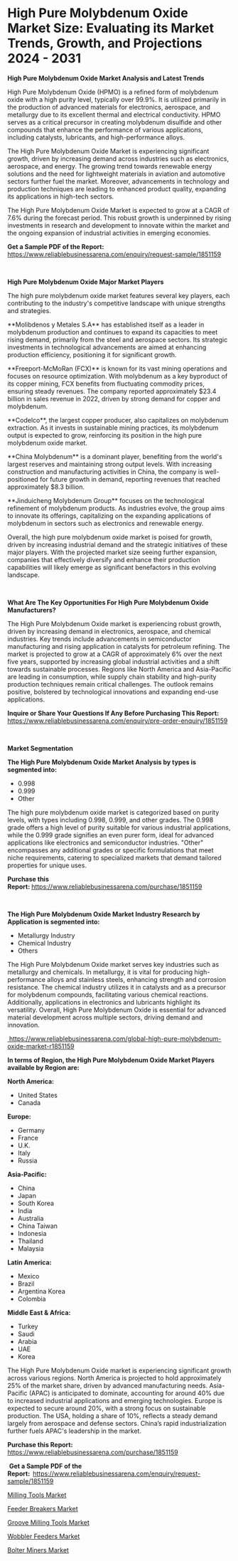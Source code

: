<p><h1>High Pure Molybdenum Oxide Market Size: Evaluating its Market Trends, Growth, and Projections 2024 - 2031</h1></p><p><strong>High Pure Molybdenum Oxide Market Analysis and Latest Trends</strong></p>
<p><p>High Pure Molybdenum Oxide (HPMO) is a refined form of molybdenum oxide with a high purity level, typically over 99.9%. It is utilized primarily in the production of advanced materials for electronics, aerospace, and metallurgy due to its excellent thermal and electrical conductivity. HPMO serves as a critical precursor in creating molybdenum disulfide and other compounds that enhance the performance of various applications, including catalysts, lubricants, and high-performance alloys.</p><p>The High Pure Molybdenum Oxide Market is experiencing significant growth, driven by increasing demand across industries such as electronics, aerospace, and energy. The growing trend towards renewable energy solutions and the need for lightweight materials in aviation and automotive sectors further fuel the market. Moreover, advancements in technology and production techniques are leading to enhanced product quality, expanding its applications in high-tech sectors. </p><p>The High Pure Molybdenum Oxide Market is expected to grow at a CAGR of 7.6% during the forecast period. This robust growth is underpinned by rising investments in research and development to innovate within the market and the ongoing expansion of industrial activities in emerging economies.</p></p>
<p><strong>Get a Sample PDF of the Report:&nbsp;</strong> <a href="https://www.reliablebusinessarena.com/enquiry/request-sample/1851159?utm_campaign=1740&utm_medium=2&utm_source=Github&utm_content=ia&utm_term=19102024&utm_id=high-pure-molybdenum-oxide">https://www.reliablebusinessarena.com/enquiry/request-sample/1851159</a></p>
<p>&nbsp;</p>
<p><strong>High Pure Molybdenum Oxide Major Market Players</strong></p>
<p><p>The high pure molybdenum oxide market features several key players, each contributing to the industry's competitive landscape with unique strengths and strategies. </p><p>**Molibdenos y Metales S.A** has established itself as a leader in molybdenum production and continues to expand its capacities to meet rising demand, primarily from the steel and aerospace sectors. Its strategic investments in technological advancements are aimed at enhancing production efficiency, positioning it for significant growth.</p><p>**Freeport-McMoRan (FCX)** is known for its vast mining operations and focuses on resource optimization. With molybdenum as a key byproduct of its copper mining, FCX benefits from fluctuating commodity prices, ensuring steady revenues. The company reported approximately $23.4 billion in sales revenue in 2022, driven by strong demand for copper and molybdenum.</p><p>**Codelco**, the largest copper producer, also capitalizes on molybdenum extraction. As it invests in sustainable mining practices, its molybdenum output is expected to grow, reinforcing its position in the high pure molybdenum oxide market.</p><p>**China Molybdenum** is a dominant player, benefiting from the world's largest reserves and maintaining strong output levels. With increasing construction and manufacturing activities in China, the company is well-positioned for future growth in demand, reporting revenues that reached approximately $8.3 billion.</p><p>**Jinduicheng Molybdenum Group** focuses on the technological refinement of molybdenum products. As industries evolve, the group aims to innovate its offerings, capitalizing on the expanding applications of molybdenum in sectors such as electronics and renewable energy.</p><p>Overall, the high pure molybdenum oxide market is poised for growth, driven by increasing industrial demand and the strategic initiatives of these major players. With the projected market size seeing further expansion, companies that effectively diversify and enhance their production capabilities will likely emerge as significant benefactors in this evolving landscape.</p></p>
<p>&nbsp;</p>
<p><strong>What Are The Key Opportunities For High Pure Molybdenum Oxide Manufacturers?</strong></p>
<p><p>The High Pure Molybdenum Oxide market is experiencing robust growth, driven by increasing demand in electronics, aerospace, and chemical industries. Key trends include advancements in semiconductor manufacturing and rising application in catalysts for petroleum refining. The market is projected to grow at a CAGR of approximately 6% over the next five years, supported by increasing global industrial activities and a shift towards sustainable processes. Regions like North America and Asia-Pacific are leading in consumption, while supply chain stability and high-purity production techniques remain critical challenges. The outlook remains positive, bolstered by technological innovations and expanding end-use applications.</p></p>
<p><strong>Inquire or Share Your Questions If Any Before Purchasing This Report:</strong> <a href="https://www.reliablebusinessarena.com/enquiry/pre-order-enquiry/1851159?utm_campaign=1740&utm_medium=2&utm_source=Github&utm_content=ia&utm_term=19102024&utm_id=high-pure-molybdenum-oxide">https://www.reliablebusinessarena.com/enquiry/pre-order-enquiry/1851159</a></p>
<p>&nbsp;</p>
<p><strong>Market Segmentation</strong></p>
<p><strong>The High Pure Molybdenum Oxide Market Analysis by types is segmented into:</strong></p>
<p><ul><li>0.998</li><li>0.999</li><li>Other</li></ul></p>
<p><p>The high pure molybdenum oxide market is categorized based on purity levels, with types including 0.998, 0.999, and other grades. The 0.998 grade offers a high level of purity suitable for various industrial applications, while the 0.999 grade signifies an even purer form, ideal for advanced applications like electronics and semiconductor industries. "Other" encompasses any additional grades or specific formulations that meet niche requirements, catering to specialized markets that demand tailored properties for unique uses.</p></p>
<p><strong>Purchase this Report:&nbsp;</strong><a href="https://www.reliablebusinessarena.com/purchase/1851159?utm_campaign=1740&utm_medium=2&utm_source=Github&utm_content=ia&utm_term=19102024&utm_id=high-pure-molybdenum-oxide">https://www.reliablebusinessarena.com/purchase/1851159</a></p>
<p>&nbsp;</p>
<p><strong>The High Pure Molybdenum Oxide Market Industry Research by Application is segmented into:</strong></p>
<p><ul><li>Metallurgy Industry</li><li>Chemical Industry</li><li>Others</li></ul></p>
<p><p>The High Pure Molybdenum Oxide market serves key industries such as metallurgy and chemicals. In metallurgy, it is vital for producing high-performance alloys and stainless steels, enhancing strength and corrosion resistance. The chemical industry utilizes it in catalysts and as a precursor for molybdenum compounds, facilitating various chemical reactions. Additionally, applications in electronics and lubricants highlight its versatility. Overall, High Pure Molybdenum Oxide is essential for advanced material development across multiple sectors, driving demand and innovation.</p></p>
<p><a href="https://www.reliablebusinessarena.com/global-high-pure-molybdenum-oxide-market-r1851159?utm_campaign=1740&utm_medium=2&utm_source=Github&utm_content=ia&utm_term=19102024&utm_id=high-pure-molybdenum-oxide">&nbsp;https://www.reliablebusinessarena.com/global-high-pure-molybdenum-oxide-market-r1851159</a></p>
<p><strong>In terms of Region, the High Pure Molybdenum Oxide Market Players available by Region are:</strong></p>
<p>
    <p> <strong> North America: </strong>
        <ul>
            <li>United States</li>
            <li>Canada</li>
        </ul>
        </p> 
    <p> <strong> Europe: </strong>
        <ul>
            <li>Germany</li>
            <li>France</li>
            <li>U.K.</li>
            <li>Italy</li>
            <li>Russia</li>
        </ul>
        </p> 
    <p> <strong> Asia-Pacific: </strong>
        <ul>
            <li>China</li>
            <li>Japan</li>
            <li>South Korea</li>
            <li>India</li>
            <li>Australia</li>
            <li>China Taiwan</li>
            <li>Indonesia</li>
            <li>Thailand</li>
            <li>Malaysia</li>
        </ul>
        </p> 
    <p> <strong> Latin America: </strong>
        <ul>
            <li>Mexico</li>
            <li>Brazil</li>
            <li>Argentina Korea</li>
            <li>Colombia</li>
        </ul>
        </p> 
    <p> <strong> Middle East & Africa: </strong>
        <ul>
            <li>Turkey</li>
            <li>Saudi</li>
            <li>Arabia</li>
            <li>UAE</li>
            <li>Korea</li>
        </ul>
    </p>
    </p>
<p><p>The High Pure Molybdenum Oxide market is experiencing significant growth across various regions. North America is projected to hold approximately 25% of the market share, driven by advanced manufacturing needs. Asia-Pacific (APAC) is anticipated to dominate, accounting for around 40% due to increased industrial applications and emerging technologies. Europe is expected to secure around 20%, with a strong focus on sustainable production. The USA, holding a share of 10%, reflects a steady demand largely from aerospace and defense sectors. China’s rapid industrialization further fuels APAC's leadership in the market.</p></p>
<p><strong>Purchase this Report: </strong><a href="https://www.reliablebusinessarena.com/purchase/1851159?utm_campaign=1740&utm_medium=2&utm_source=Github&utm_content=ia&utm_term=19102024&utm_id=high-pure-molybdenum-oxide">https://www.reliablebusinessarena.com/purchase/1851159</a></p>
<p>&nbsp;<strong>Get a Sample PDF of the Report:&nbsp;&nbsp;</strong><a href="https://www.reliablebusinessarena.com/enquiry/request-sample/1851159?utm_campaign=1740&utm_medium=2&utm_source=Github&utm_content=ia&utm_term=19102024&utm_id=high-pure-molybdenum-oxide">https://www.reliablebusinessarena.com/enquiry/request-sample/1851159</a></p>
<p><strong></strong></p>
<p><p><a href="https://www.linkedin.com/pulse/strategic-roadmap-success-global-milling-tools-market-analysis-wc1kf?utm_campaign=1740&utm_medium=2&utm_source=Github&utm_content=ia&utm_term=19102024&utm_id=high-pure-molybdenum-oxide">Milling Tools Market</a></p><p><a href="https://www.linkedin.com/pulse/competitive-intelligence-feeder-breakers-market-key-players-wv3uf?utm_campaign=1740&utm_medium=2&utm_source=Github&utm_content=ia&utm_term=19102024&utm_id=high-pure-molybdenum-oxide">Feeder Breakers Market</a></p><p><a href="https://www.linkedin.com/pulse/groove-milling-tools-market-maturity-analysis-regional-disparities-8kghf?utm_campaign=1740&utm_medium=2&utm_source=Github&utm_content=ia&utm_term=19102024&utm_id=high-pure-molybdenum-oxide">Groove Milling Tools Market</a></p><p><a href="https://www.linkedin.com/pulse/wobbler-feeders-market-segmentation-applications-types-growth-39lvf?utm_campaign=1740&utm_medium=2&utm_source=Github&utm_content=ia&utm_term=19102024&utm_id=high-pure-molybdenum-oxide">Wobbler Feeders Market</a></p><p><a href="https://www.linkedin.com/pulse/market-insights-global-bolter-miners-forecast-innovation-xoahf?utm_campaign=1740&utm_medium=2&utm_source=Github&utm_content=ia&utm_term=19102024&utm_id=high-pure-molybdenum-oxide">Bolter Miners Market</a></p></p>